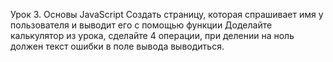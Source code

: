 Урок 3. Основы JavaScript
Создать страницу, которая спрашивает имя у пользователя и выводит его с помощью функции 
Доделайте калькулятор из урока, сделайте 4 операции, при делении на ноль должен текст ошибки в поле вывода выводиться.
